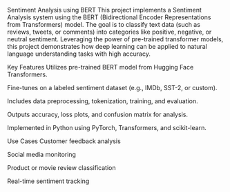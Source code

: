 Sentiment Analysis using BERT
This project implements a Sentiment Analysis system using the BERT (Bidirectional Encoder Representations from Transformers) model. The goal is to classify text data (such as reviews, tweets, or comments) into categories like positive, negative, or neutral sentiment. Leveraging the power of pre-trained transformer models, this project demonstrates how deep learning can be applied to natural language understanding tasks with high accuracy.

Key Features
Utilizes pre-trained BERT model from Hugging Face Transformers.

Fine-tunes on a labeled sentiment dataset (e.g., IMDb, SST-2, or custom).

Includes data preprocessing, tokenization, training, and evaluation.

Outputs accuracy, loss plots, and confusion matrix for analysis.

Implemented in Python using PyTorch, Transformers, and scikit-learn.

Use Cases
Customer feedback analysis

Social media monitoring

Product or movie review classification

Real-time sentiment tracking


